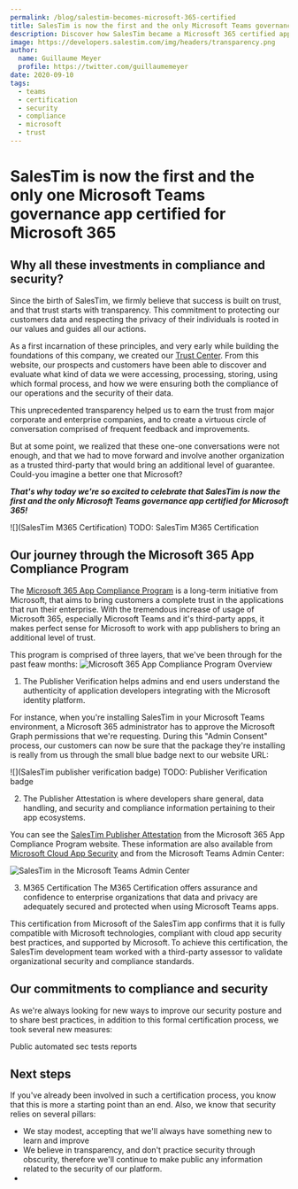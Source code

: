 ```yaml
---
permalink: /blog/salestim-becomes-microsoft-365-certified
title: SalesTim is now the first and the only Microsoft Teams governance app certified for Microsoft 365
description: Discover how SalesTim became a Microsoft 365 certified app, and what are the benefits for our customers. 
image: https://developers.salestim.com/img/headers/transparency.png
author:
  name: Guillaume Meyer
  profile: https://twitter.com/guillaumemeyer
date: 2020-09-10
tags:
  - teams
  - certification
  - security
  - compliance
  - microsoft
  - trust
---
```


# SalesTim is now the first and the only one Microsoft Teams governance app certified for Microsoft 365
<BlogHeadline />

## Why all these investments in compliance and security?

Since the birth of SalesTim, we firmly believe that success is built on trust, and that trust starts with transparency. This commitment to protecting our customers data and respecting the privacy of their individuals is rooted in our values and guides all our actions.

As a first incarnation of these principles, and very early while building the foundations of this company, we created our [Trust Center](https://developers.salestim.com/platform/). From this website, our prospects and customers have been able to discover and evaluate what kind of data we were accessing, processing, storing, using which formal process, and how we were ensuring both the compliance of our operations and the security of their data.

This unprecedented transparency helped us to earn the trust from major corporate and enterprise companies, and to create a virtuous circle of conversation comprised of frequent feedback and improvements.

But at some point, we realized that these one-one conversations were not enough, and that we had to move forward and involve another organization as a trusted third-party that would bring an additional level of guarantee. Could-you imagine a better one that Microsoft?

***That's why today we're so excited to celebrate that SalesTim is now the first and the only Microsoft Teams governance app certified for Microsoft 365!***

![](SalesTim M365 Certification) TODO: SalesTim M365 Certification

## Our journey through the Microsoft 365 App Compliance Program 

The [Microsoft 365 App Compliance Program](https://docs.microsoft.com/en-us/microsoft-365-app-certification/overview) is a long-term initiative from Microsoft, that aims to bring customers a complete trust in the applications that run their enterprise.  With the tremendous increase of usage of Microsoft 365, especially Microsoft Teams and it's third-party apps, it makes perfect sense for Microsoft to work with app publishers to bring an additional level of trust.

This program is comprised of three layers, that we've been through for the past feaw months:
![Microsoft 365 App Compliance Program Overview](/img/blog/m365-app-compliance-program.png)

1. The Publisher Verification helps admins and end users understand the authenticity of application developers integrating with the Microsoft identity platform.

For instance, when you're installing SalesTim in your Microsoft Teams environment, a Microsoft 365 administrator has to approve the Microsoft Graph permissions that we're requesting. During this "Admin Consent" process, our customers can now be sure that the package they're installing is really from us through the small blue badge next to our website URL:

![](SalesTim publisher verification badge) TODO: Publisher Verification badge

2. The Publisher Attestation is where developers share general, data handling, and security and compliance information pertaining to their app ecosystems.

You can see the [SalesTim Publisher Attestation](https://docs.microsoft.com/en-gb/microsoft-365-app-certification/teams/salestim) from the Microsoft 365 App Compliance Program website. These information are also available from [Microsoft Cloud App Security](https://www.microsoft.com/en-us/microsoft-365/enterprise-mobility-security/cloud-app-security) and from the Microsoft Teams Admin Center:

![SalesTim in the Microsoft Teams Admin Center](/img/blog/salestim-app-certification-teams-admin.png)

3. M365 Certification
The M365 Certification offers assurance and confidence to enterprise organizations that data and privacy are adequately secured and protected when using Microsoft Teams apps.

This certification from Microsoft of the SalesTim app confirms that it is fully compatible with Microsoft technologies, compliant with cloud app security best practices, and supported by Microsoft. To achieve this certification, the SalesTim development team worked with a third-party assessor to validate organizational security and compliance standards.

## Our commitments to compliance and security
As we're always looking for new ways to improve our security posture and to share best practices, in addition to this formal certification process, we took several new measures:

Public automated sec tests reports


## Next steps

If you've already been involved in such a certification process, you know that this is more a starting point than an end. Also, we know that security relies on several pillars:
- We stay modest, accepting that we'll always have something new to learn and improve
- We believe in transparency, and don't practice security through obscurity, therefore we'll continue to make public any information related to the security of our platform.
- 

<Comments />
